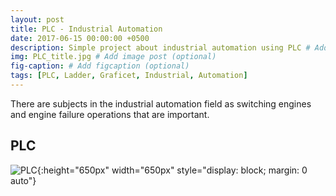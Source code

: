 ```yaml
---
layout: post
title: PLC - Industrial Automation
date: 2017-06-15 00:00:00 +0500
description: Simple project about industrial automation using PLC # Add post description (optional)
img: PLC_title.jpg # Add image post (optional)
fig-caption: # Add figcaption (optional)
tags: [PLC, Ladder, Graficet, Industrial, Automation]
---
```


There are subjects in the industrial automation field as switching engines and engine failure operations that are important.

## PLC

![PLC]({{site.baseurl}}/assets/img/PLC.jpg){:height="650px" width="650px" style="display: block; margin: 0 auto"}
